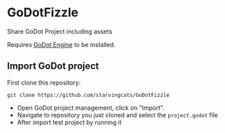 # GoDotFizzle
Share GoDot Project including assets

Requires [GoDot Engine](https://godotengine.org/) to be installed.

## Import GoDot project

First clone this repository:

```
git clone https://github.com/starvingcats/GoDotFizzle
```

+ Open GoDot project management, click on "Import".
+ Navigate to repository you just cloned and select the `project.godot` file
+ After import test project by running it
